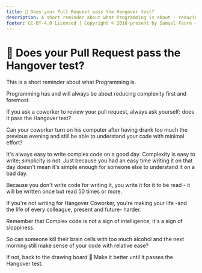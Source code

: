 ```yaml
---
title: 🍻 Does your Pull Request pass the Hangover test?
description: A short reminder about what Programming is about - reducing complexity.
footer: CC-BY-4.0 Licensed | Copyright © 2018-present by Samuel Faure <3
---
```


# 🍻 Does your Pull Request pass the Hangover test?

This is a short reminder about what Programming is.

Programming has and will always be about reducing complexity first and foremost.

If you ask a coworker to review your pull request, always ask yourself: does it pass the Hangover test?

Can your coworker turn on his computer after having drank too much the previous evening and still be able to understand your code with minimal effort?

It's always easy to write complex code on a good day. Complexity is easy to write; simplicity is not. Just because you had an easy time writing it on that day doesn't mean it's simple enough for someone else to understand it on a bad day.

Because you don't write code for writing it, you write it for it to be read - it will be written once but read 50 times or more.

If you're not writing for Hangover Coworker, you're making your life -and the life of every colleague, present and future- harder.

Remember that Complex code is not a sign of intelligence, it's a sign of sloppiness.

So can someone kill their brain cells with too much alcohol and the next morning still make sense of your code with relative ease?

If not, back to the drawing board 🔁 Make it better until it passes the Hangover test.

